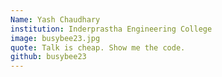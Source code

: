 ```yaml
---
Name: Yash Chaudhary
institution: Inderprastha Engineering College
image: busybee23.jpg 
quote: Talk is cheap. Show me the code.
github: busybee23
---
```

